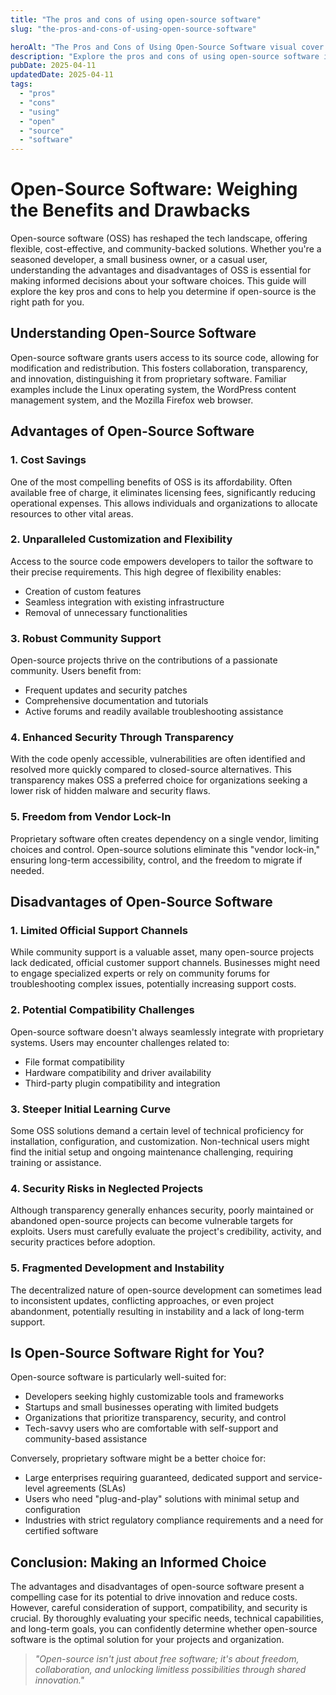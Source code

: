 ```yaml
---
title: "The pros and cons of using open-source software"
slug: "the-pros-and-cons-of-using-open-source-software"

heroAlt: "The Pros and Cons of Using Open-Source Software visual cover image"
description: "Explore the pros and cons of using open-source software in this detailed guide, offering insights, strategies, and practical tips to enhance your understanding and application of the topic."
pubDate: 2025-04-11
updatedDate: 2025-04-11
tags:
  - "pros"
  - "cons"
  - "using"
  - "open"
  - "source"
  - "software"
---
```


# Open-Source Software: Weighing the Benefits and Drawbacks

Open-source software (OSS) has reshaped the tech landscape, offering flexible, cost-effective, and community-backed solutions. Whether you're a seasoned developer, a small business owner, or a casual user, understanding the advantages and disadvantages of OSS is essential for making informed decisions about your software choices. This guide will explore the key pros and cons to help you determine if open-source is the right path for you.

## Understanding Open-Source Software

Open-source software grants users access to its source code, allowing for modification and redistribution. This fosters collaboration, transparency, and innovation, distinguishing it from proprietary software. Familiar examples include the Linux operating system, the WordPress content management system, and the Mozilla Firefox web browser.

## Advantages of Open-Source Software

### 1. Cost Savings

One of the most compelling benefits of OSS is its affordability. Often available free of charge, it eliminates licensing fees, significantly reducing operational expenses. This allows individuals and organizations to allocate resources to other vital areas.

### 2. Unparalleled Customization and Flexibility

Access to the source code empowers developers to tailor the software to their precise requirements. This high degree of flexibility enables:

- Creation of custom features
- Seamless integration with existing infrastructure
- Removal of unnecessary functionalities

### 3. Robust Community Support

Open-source projects thrive on the contributions of a passionate community. Users benefit from:

- Frequent updates and security patches
- Comprehensive documentation and tutorials
- Active forums and readily available troubleshooting assistance

### 4. Enhanced Security Through Transparency

With the code openly accessible, vulnerabilities are often identified and resolved more quickly compared to closed-source alternatives. This transparency makes OSS a preferred choice for organizations seeking a lower risk of hidden malware and security flaws.

### 5. Freedom from Vendor Lock-In

Proprietary software often creates dependency on a single vendor, limiting choices and control. Open-source solutions eliminate this "vendor lock-in," ensuring long-term accessibility, control, and the freedom to migrate if needed.

## Disadvantages of Open-Source Software

### 1. Limited Official Support Channels

While community support is a valuable asset, many open-source projects lack dedicated, official customer support channels. Businesses might need to engage specialized experts or rely on community forums for troubleshooting complex issues, potentially increasing support costs.

### 2. Potential Compatibility Challenges

Open-source software doesn't always seamlessly integrate with proprietary systems. Users may encounter challenges related to:

- File format compatibility
- Hardware compatibility and driver availability
- Third-party plugin compatibility and integration

### 3. Steeper Initial Learning Curve

Some OSS solutions demand a certain level of technical proficiency for installation, configuration, and customization. Non-technical users might find the initial setup and ongoing maintenance challenging, requiring training or assistance.

### 4. Security Risks in Neglected Projects

Although transparency generally enhances security, poorly maintained or abandoned open-source projects can become vulnerable targets for exploits. Users must carefully evaluate the project's credibility, activity, and security practices before adoption.

### 5. Fragmented Development and Instability

The decentralized nature of open-source development can sometimes lead to inconsistent updates, conflicting approaches, or even project abandonment, potentially resulting in instability and a lack of long-term support.

## Is Open-Source Software Right for You?

Open-source software is particularly well-suited for:

- Developers seeking highly customizable tools and frameworks
- Startups and small businesses operating with limited budgets
- Organizations that prioritize transparency, security, and control
- Tech-savvy users who are comfortable with self-support and community-based assistance

Conversely, proprietary software might be a better choice for:

- Large enterprises requiring guaranteed, dedicated support and service-level agreements (SLAs)
- Users who need "plug-and-play" solutions with minimal setup and configuration
- Industries with strict regulatory compliance requirements and a need for certified software

## Conclusion: Making an Informed Choice

The advantages and disadvantages of open-source software present a compelling case for its potential to drive innovation and reduce costs. However, careful consideration of support, compatibility, and security is crucial. By thoroughly evaluating your specific needs, technical capabilities, and long-term goals, you can confidently determine whether open-source software is the optimal solution for your projects and organization.

> _"Open-source isn't just about free software; it's about freedom, collaboration, and unlocking limitless possibilities through shared innovation."_
